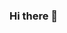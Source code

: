 ### Hi there 👋
<!--
# My GitHub Profile

## About Me

I'm a computer science student with a passion for building cool things. I'm also a big fan of open source and I'm always looking for new projects to contribute to.

## My Work

I've worked on a variety of projects, including web applications, mobile apps, and machine learning models. I'm currently working on a new project to build a chatbot that can help people learn to code.

## My Interests

In addition to coding, I'm also interested in music, travel, and photography. I'm always looking for new things to learn and experience.

<!--
## Contact Me

You can find me on Twitter at [@my_twitter_username](https://twitter.com/my_twitter_username).

## Stay Updated

You can subscribe to my blog to stay updated on my latest work: https://my_blog_url.com/
-->
<!--
**harishrd/harishrd** is a ✨ _special_ ✨ repository because its `README.md` (this file) appears on your GitHub profile.

Here are some ideas to get you started:

- 🔭 I’m currently working on ...
- 🌱 I’m currently learning ...
- 👯 I’m looking to collaborate on ...
- 🤔 I’m looking for help with ...
- 💬 Ask me about ...
- 📫 How to reach me: ...
- 😄 Pronouns: ...
- ⚡ Fun fact: ...
-->
